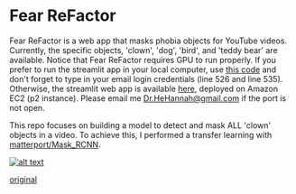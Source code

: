 # Fear ReFactor
Fear ReFactor is a web app that masks phobia objects for YouTube videos. Currently, the specific objects, 'clown', 'dog', 'bird', and 'teddy bear' are available.
Notice that Fear ReFactor requires GPU to run properly. If you prefer to run the streamlit app in your local computer, use [this code](https://github.com/HannahhoHe/Fear-ReFactor-Mask-R-CNN-Transfer-Learning/blob/master/FearReFactor_streamlit_pub.py) and don't forget to type in your email login credentials (line 526 and line 535). Otherwise, the streamlit web app is available [here](https://52.34.156.240:8501), deployed on Amazon EC2 (p2 instance). Please email me Dr.HeHannah@gmail.com if the port is not open.   

This repo focuses on building a model to detect and mask ALL 'clown' objects in a video. To achieve this, I performed a transfer learning with [matterport/Mask_RCNN](https://github.com/matterport/Mask_RCNN).  


[![alt text](https://github.com/HannahhoHe/Fear-ReFactor-Mask-R-CNN-Transfer-Learning/blob/master/front.PNG)](https://github.com/HannahhoHe/Fear-ReFactor-Mask-R-CNN-Transfer-Learning/blob/master/gif_small.gif "title")

[original](https://www.youtube.com/watch?v=GGOMD2DlJUY&t=107s)

